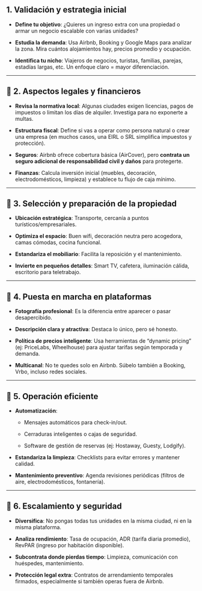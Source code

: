 ## 1. Validación y estrategia inicial

- **Define tu objetivo**: ¿Quieres un ingreso extra con una propiedad o armar un negocio escalable con varias unidades?
    
- **Estudia la demanda**: Usa Airbnb, Booking y Google Maps para analizar la zona. Mira cuántos alojamientos hay, precios promedio y ocupación.
    
- **Identifica tu nicho**: Viajeros de negocios, turistas, familias, parejas, estadías largas, etc. Un enfoque claro = mayor diferenciación.
    

---

## 🔹 2. Aspectos legales y financieros

- **Revisa la normativa local**: Algunas ciudades exigen licencias, pagos de impuestos o limitan los días de alquiler. Investiga para no exponerte a multas.
    
- **Estructura fiscal**: Define si vas a operar como persona natural o crear una empresa (en muchos casos, una EIRL o SRL simplifica impuestos y protección).
    
- **Seguros**: Airbnb ofrece cobertura básica (AirCover), pero **contrata un seguro adicional de responsabilidad civil y daños** para protegerte.
    
- **Finanzas**: Calcula inversión inicial (muebles, decoración, electrodomésticos, limpieza) y establece tu flujo de caja mínimo.
    

---

## 🔹 3. Selección y preparación de la propiedad

- **Ubicación estratégica**: Transporte, cercanía a puntos turísticos/empresariales.
    
- **Optimiza el espacio**: Buen wifi, decoración neutra pero acogedora, camas cómodas, cocina funcional.
    
- **Estandariza el mobiliario**: Facilita la reposición y el mantenimiento.
    
- **Invierte en pequeños detalles**: Smart TV, cafetera, iluminación cálida, escritorio para teletrabajo.
    

---

## 🔹 4. Puesta en marcha en plataformas

- **Fotografía profesional**: Es la diferencia entre aparecer o pasar desapercibido.
    
- **Descripción clara y atractiva**: Destaca lo único, pero sé honesto.
    
- **Política de precios inteligente**: Usa herramientas de “dynamic pricing” (ej: PriceLabs, Wheelhouse) para ajustar tarifas según temporada y demanda.
    
- **Multicanal**: No te quedes solo en Airbnb. Súbelo también a Booking, Vrbo, incluso redes sociales.
    

---

## 🔹 5. Operación eficiente

- **Automatización**:
    
    - Mensajes automáticos para check-in/out.
        
    - Cerraduras inteligentes o cajas de seguridad.
        
    - Software de gestión de reservas (ej: Hostaway, Guesty, Lodgify).
        
- **Estandariza la limpieza**: Checklists para evitar errores y mantener calidad.
    
- **Mantenimiento preventivo**: Agenda revisiones periódicas (filtros de aire, electrodomésticos, fontanería).
    

---

## 🔹 6. Escalamiento y seguridad

- **Diversifica**: No pongas todas tus unidades en la misma ciudad, ni en la misma plataforma.
    
- **Analiza rendimiento**: Tasa de ocupación, ADR (tarifa diaria promedio), RevPAR (ingreso por habitación disponible).
    
- **Subcontrata donde pierdas tiempo**: Limpieza, comunicación con huéspedes, mantenimiento.
    
- **Protección legal extra**: Contratos de arrendamiento temporales firmados, especialmente si también operas fuera de Airbnb.

